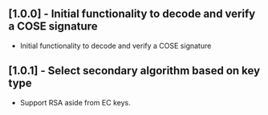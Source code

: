 ## [1.0.0] - Initial functionality to decode and verify a COSE signature

* Initial functionality to decode and verify a COSE signature

## [1.0.1] - Select secondary algorithm based on key type

* Support RSA aside from EC keys.
